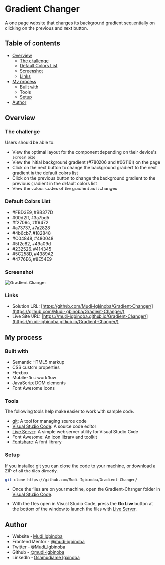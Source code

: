 # Gradient Changer
A one page website that changes its background gradient sequentially on clicking on the previous and next button.

## Table of contents

- [Overview](#overview)
  - [The challenge](#the-challenge)
  - [Default Colors List](#default-colors-list)
  - [Screenshot](#screenshot)
  - [Links](#links)
- [My process](#my-process)
  - [Built with](#built-with)
  - [Tools](#tools)
  - [Setup](#setup)
- [Author](#author)


## Overview

### The challenge

Users should be able to:

- View the optimal layout for the component depending on their device's screen size
- View the initial background gradient (#780206 and #061161) on the page
- Click on the next button to change the background gradient to the next gradient in the default colors list
- Click on the previous button to change the background gradient to the previous gradient in the default colors list
- View the colour codes of the gradient as it changes

### Default Colors List
- #FBD3E9, #BB377D
- #00d2ff, #3a7bd5
- #f2709c, #ff9472
- #a73737, #7a2828
- #4b6cb7, #182848
- #C04848, #480048
- #5f2c82, #49a09d
- #232526, #414345
- #5C258D, #4389A2
- #4776E6, #8E54E9

### Screenshot

![Gradient Changer](https://user-images.githubusercontent.com/65790714/205431469-13499d67-f362-4f45-ad9c-7de808846ff6.jpg)


### Links

- Solution URL: [https://github.com/Mudi-Igbinoba/Gradient-Changer/](https://github.com/Mudi-Igbinoba/Gradient-Changer/)
- Live Site URL: [https://mudi-igbinoba.github.io/Gradient-Changer/](https://mudi-igbinoba.github.io/Gradient-Changer/)

## My process

### Built with

- Semantic HTML5 markup
- CSS custom properties
- Flexbox
- Mobile-first workflow
- JavaScript DOM elements
- Font Awesome Icons


### Tools

The following tools help make easier to work with sample code.

- [git](https://git-scm.com/downloads): A tool for managing source code
- [Visual Studio Code](https://code.visualstudio.com/): A source code editor
- [Live Server](https://marketplace.visualstudio.com/items?itemName=ritwickdey.LiveServer): A simple web server utility for Visual Studio Code
- [Font Awesome](https://fontawesome.com/): An icon library and toolkit
- [Fontshare](https://www.fontshare.com/?view=grid): A font library

### Setup

If you installed git you can clone the code to your machine, or download a ZIP of all the files directly.

```bash
git clone https://github.com/Mudi-Igbinoba/Gradient-Changer/
```

- Once the files are on your machine, open the Gradient-Changer folder in [Visual Studio Code](https://code.visualstudio.com/).

- With the files open in Visual Studio Code, press the **Go Live** button at the bottom of the window to launch the files with [Live Server](https://marketplace.visualstudio.com/items?itemName=ritwickdey.LiveServer).


## Author

- Website - [Mudi Igbinoba](https://mudee.netlify.app/)
- Frontend Mentor - [@mudi-igbinoba](https://www.frontendmentor.io/profile/mudi-igbinoba)
- Twitter - [@Mudi_Igbinoba](https://www.twitter.com/mudi_igbinoba)
- Github - [@mudi-igbinoba](https://github.com/mudi-igbinoba)
- LinkedIn - [Osamudiame Igbinoba](https://www.linkedin.com/in/osamudiame-igbinoba/)
